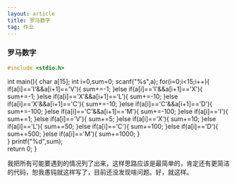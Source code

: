 ```yaml
---
layout: article
title: 罗马数字
tag: 作业
---
```


### 罗马数字

```c++
#include <stdio.h>
```
int main(){
	char a[15];
	int i=0,sum=0;
	scanf("%s",a);
	for(i=0;i<15;i++){
		if(a[i]=='I'&&a[i+1]=='V'){
			sum+=-1;
		}else if(a[i]=='I'&&a[i+1]=='X'){
			sum+=-1;
		}else if(a[i]=='X'&&a[i+1]=='L'){
			sum+=-10;
		}else if(a[i]=='X'&&a[i+1]=='C'){
			sum+=-10;
		}else if(a[i]=='C'&&a[i+1]=='D'){
			sum+=-100;
		}else if(a[i]=='C'&&a[i+1]=='M'){
			sum+=-100;
		}else if(a[i]=='I'){
			sum+=1;
		}else if(a[i]=='V'){
			sum+=5;
		}else if(a[i]=='X'){
			sum+=10;
		}else if(a[i]=='L'){
			sum+=50;
		}else if(a[i]=='C'){
			sum+=100;
		}else if(a[i]=='D'){
			sum+=500;
		}else if(a[i]=='M'){
			sum+=1000;
		}	
	}
	printf("%d",sum);	
	return 0;
}





我把所有可能要遇到的情况列了出来，这样思路应该是最简单的，肯定还有更简洁的代码，恕我愚钝就这样写了，目前还没发现啥问题。好，就这样。